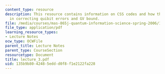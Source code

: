```yaml
---
content_type: resource
description: This resource contains information on CSS codes and how these codes help
  in correcting quibit errors and GV bound.
file: /media/courses/mas-865j-quantum-information-science-spring-2006/135b9b8042485eddd0f8f1e2122fa228_lecture_3.pdf
file_type: application/pdf
learning_resource_types:
- Lecture Notes
ocw_type: OCWFile
parent_title: Lecture Notes
parent_type: CourseSection
resourcetype: Document
title: lecture_3.pdf
uid: 135b9b80-4248-5edd-d0f8-f1e2122fa228
---
```

